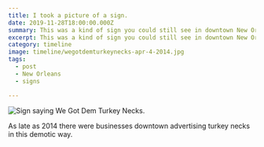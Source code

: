 ```yaml
---
title: I took a picture of a sign.
date: 2019-11-28T18:00:00.000Z
summary: This was a kind of sign you could still see in downtown New Orleans in 2014.
excerpt: This was a kind of sign you could still see in downtown New Orleans in 2014.
category: timeline
image: timeline/wegotdemturkeynecks-apr-4-2014.jpg
tags:
  - post
  - New Orleans
  - signs

---
```


![Sign saying We Got Dem Turkey Necks.](/static/img/timeline/wegotdemturkeynecks-apr-4-2014.jpg "Sign saying We Got Dem Turkey Necks.")

As late as 2014 there were businesses downtown advertising turkey necks in this demotic way.
